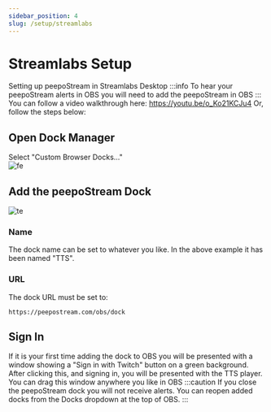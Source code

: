 ```yaml
---
sidebar_position: 4
slug: /setup/streamlabs
---
```

# Streamlabs Setup
Setting up peepoStream in Streamlabs Desktop
:::info
To hear your peepoStream alerts in OBS you will need to add the peepoStream in OBS
:::
You can follow a video walkthrough here: https://youtu.be/o_Ko21KCJu4
Or, follow the steps below:
## Open Dock Manager
Select "Custom Browser Docks..."  
![fe](https://cdn.discordapp.com/attachments/1052040457271652422/1052040457435234344/image.png)
## Add the peepoStream Dock
![te](https://cdn.discordapp.com/attachments/1052040457271652422/1052040457821102130/image.png)  
### Name
The dock name can be set to whatever you like. In the above example it has been named "TTS".
### URL
The dock URL must be set to:
```
https://peepostream.com/obs/dock
```
## Sign In 
If it is your first time adding the dock to OBS you will be presented with a window showing a "Sign in with Twitch" button on a green background. After clicking this, and signing in, you will be presented with the TTS player. You can drag this window anywhere you like in OBS
:::caution 
If you close the peepoStream dock you will not receive alerts. You can reopen added docks from the Docks dropdown at the top of OBS.
:::